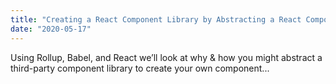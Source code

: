```yaml
---
title: "Creating a React Component Library by Abstracting a React Component Library"
date: "2020-05-17"
---
```


Using Rollup, Babel, and React we’ll look at why & how you might abstract a third-party component library to create your own component...